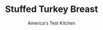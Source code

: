 ---
layout: ../../layouts/MarkdownPostLayout.astro
title: Stuffed Turkey Breast
author: America's Test Kitchen
pubDate: 2023-03-15
description: "We wanted a stuffed turkey breast that looks good, tastes good, and doesnt dry out in the oven."
image_url: https://res.cloudinary.com/hksqkdlah/image/upload/ar_1:1,c_fill,dpr_2.0,f_auto,fl_lossy.progressive.strip_profile,g_faces:auto,q_auto:low,w_344/38214_sfs-stuffed-roast-turkey-breast-with-lemon-spinach-and-fontina-stuffing-11
tags: ["Main Courses","Turkey","Cookbook Collection"]
calories: 3932
protein: 48
carbohydrates: 5
fats: 
fiber: 1
ingredients: ["1 , boneless, skinless turkey breast (3 to 4 pounds)","2 cups, recipe stuffing","2 tablespoons, vegetable oil","1 tablespoon, sugar","2 teaspoons, ground black pepper","1 teaspoon, table salt"]
serves: 8
time: ""
instructions: ["Adjust oven rack to middle position and heat oven to 325 degrees. Following the photos, butterfly turkey, cover with plastic wrap, and pound lightly with meat mallet until about 1/2 inch thick. Spread stuffing in even layer over turkey. Starting with short side nearest you, roll up turkey and tie at 1-inch intervals.","Rub turkey with oil and sprinkle evenly with sugar, pepper, and salt. Place on wire rack set over rimmed baking sheet and roast, turning every 30 minutes, until internal temperature reaches 160 degrees on instant-read thermometer, about 2 hours. Transfer turkey to cutting board, cover loosely with foil, and let rest for 15 minutes. Remove twine and slice crosswise into 1/2-inch-thick slices. Serve.","MAKE AHEAD: Once stuffed and tied, the turkey breast can be held in the refrigerator for up to 2 days before roasting. Or just make either stuffing (see related recipes) in advance. Both will keep in the refrigerator for up to 3 days."]
nutrition: ["705 mg Potassium","467 mg Phosphorus","241 mg Calcium","3 mg Iron","72 mg Magnesium","664 mg Sodium","4 mg Zinc","29 g Fat","9 mg Niacin (B3)","12 g Monounsaturated","4 g Polyunsaturated","9 mg Vitamin C","154 mg Cholesterol","10 g Saturated","1 g Fiber","72 µg Folate (food)","2 g Sugars","140 µg Vitamin K","178 g Water","5 g Carbs","72 µg Folate equivalent (total)","48 g Protein","1 mg Vitamin E","1 µg Vitamin B12","222 µg Vitamin A","491 kcal Energy","1 g Sugars, added","3932 calories"]
notes: "Before stuffing the turkey, make sure the stuffing is completely chilled. Some stores only sell boneless turkey breasts with the skin still attached; the skin can be removed easily with a paring knife. This recipe calls for one turkey breast half. Dont buy an entire breast with two lobes of meat; its too large for this recipe."
---